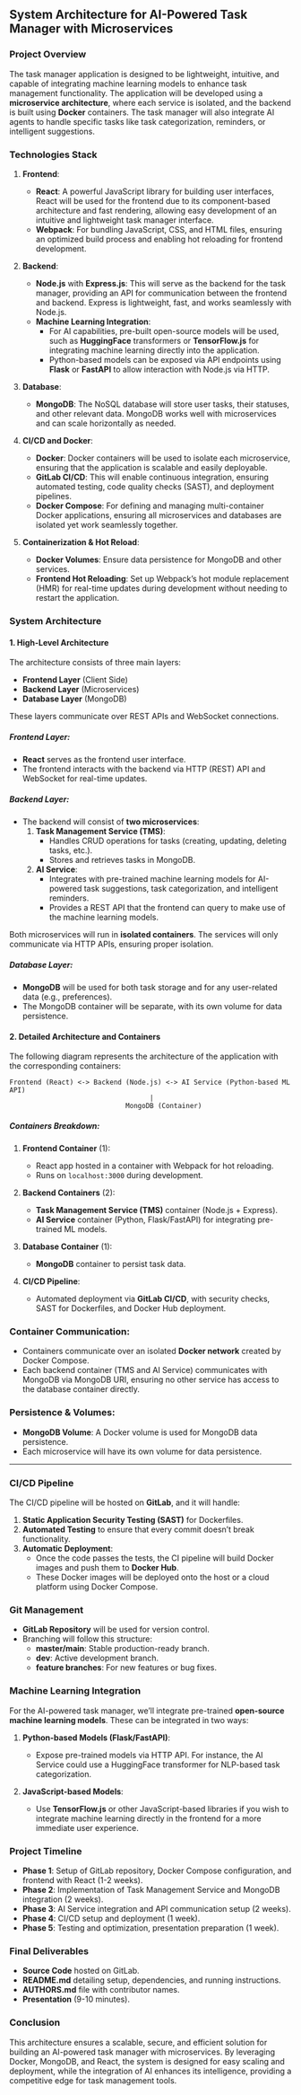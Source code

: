 
## **System Architecture for AI-Powered Task Manager with Microservices**

### **Project Overview**
The task manager application is designed to be lightweight, intuitive, and capable of integrating machine learning models to enhance task management functionality. The application will be developed using a **microservice architecture**, where each service is isolated, and the backend is built using **Docker** containers. The task manager will also integrate AI agents to handle specific tasks like task categorization, reminders, or intelligent suggestions.

### **Technologies Stack**
1. **Frontend**:
   - **React**: A powerful JavaScript library for building user interfaces, React will be used for the frontend due to its component-based architecture and fast rendering, allowing easy development of an intuitive and lightweight task manager interface.
   - **Webpack**: For bundling JavaScript, CSS, and HTML files, ensuring an optimized build process and enabling hot reloading for frontend development.

2. **Backend**:
   - **Node.js** with **Express.js**: This will serve as the backend for the task manager, providing an API for communication between the frontend and backend. Express is lightweight, fast, and works seamlessly with Node.js.
   - **Machine Learning Integration**: 
     - For AI capabilities, pre-built open-source models will be used, such as **HuggingFace** transformers or **TensorFlow.js** for integrating machine learning directly into the application.
     - Python-based models can be exposed via API endpoints using **Flask** or **FastAPI** to allow interaction with Node.js via HTTP.

3. **Database**:
   - **MongoDB**: The NoSQL database will store user tasks, their statuses, and other relevant data. MongoDB works well with microservices and can scale horizontally as needed.

4. **CI/CD and Docker**:
   - **Docker**: Docker containers will be used to isolate each microservice, ensuring that the application is scalable and easily deployable.
   - **GitLab CI/CD**: This will enable continuous integration, ensuring automated testing, code quality checks (SAST), and deployment pipelines.
   - **Docker Compose**: For defining and managing multi-container Docker applications, ensuring all microservices and databases are isolated yet work seamlessly together.

5. **Containerization & Hot Reload**:
   - **Docker Volumes**: Ensure data persistence for MongoDB and other services.
   - **Frontend Hot Reloading**: Set up Webpack’s hot module replacement (HMR) for real-time updates during development without needing to restart the application.

### **System Architecture**

#### **1. High-Level Architecture**

The architecture consists of three main layers:

- **Frontend Layer** (Client Side)
- **Backend Layer** (Microservices)
- **Database Layer** (MongoDB)

These layers communicate over REST APIs and WebSocket connections.

##### **Frontend Layer**:
- **React** serves as the frontend user interface.
- The frontend interacts with the backend via HTTP (REST) API and WebSocket for real-time updates.

##### **Backend Layer**:
- The backend will consist of **two microservices**:
  1. **Task Management Service (TMS)**:
     - Handles CRUD operations for tasks (creating, updating, deleting tasks, etc.).
     - Stores and retrieves tasks in MongoDB.
  2. **AI Service**:
     - Integrates with pre-trained machine learning models for AI-powered task suggestions, task categorization, and intelligent reminders.
     - Provides a REST API that the frontend can query to make use of the machine learning models.

Both microservices will run in **isolated containers**. The services will only communicate via HTTP APIs, ensuring proper isolation.

##### **Database Layer**:
- **MongoDB** will be used for both task storage and for any user-related data (e.g., preferences).
- The MongoDB container will be separate, with its own volume for data persistence.

#### **2. Detailed Architecture and Containers**

The following diagram represents the architecture of the application with the corresponding containers:

```plaintext
Frontend (React) <-> Backend (Node.js) <-> AI Service (Python-based ML API)
                                   |
                             MongoDB (Container)
```

##### **Containers Breakdown**:
1. **Frontend Container** (1):
   - React app hosted in a container with Webpack for hot reloading.
   - Runs on `localhost:3000` during development.

2. **Backend Containers** (2):
   - **Task Management Service (TMS)** container (Node.js + Express).
   - **AI Service** container (Python, Flask/FastAPI) for integrating pre-trained ML models.
   
3. **Database Container** (1):
   - **MongoDB** container to persist task data.

4. **CI/CD Pipeline**:
   - Automated deployment via **GitLab CI/CD**, with security checks, SAST for Dockerfiles, and Docker Hub deployment.

### **Container Communication**:
- Containers communicate over an isolated **Docker network** created by Docker Compose.
- Each backend container (TMS and AI Service) communicates with MongoDB via MongoDB URI, ensuring no other service has access to the database container directly.

### **Persistence & Volumes**:
- **MongoDB Volume**: A Docker volume is used for MongoDB data persistence.
- Each microservice will have its own volume for data persistence.

---

### **CI/CD Pipeline**

The CI/CD pipeline will be hosted on **GitLab**, and it will handle:
1. **Static Application Security Testing (SAST)** for Dockerfiles.
2. **Automated Testing** to ensure that every commit doesn’t break functionality.
3. **Automatic Deployment**:
   - Once the code passes the tests, the CI pipeline will build Docker images and push them to **Docker Hub**.
   - These Docker images will be deployed onto the host or a cloud platform using Docker Compose.

### **Git Management**

- **GitLab Repository** will be used for version control.
- Branching will follow this structure:
  - **master/main**: Stable production-ready branch.
  - **dev**: Active development branch.
  - **feature branches**: For new features or bug fixes.

### **Machine Learning Integration**

For the AI-powered task manager, we’ll integrate pre-trained **open-source machine learning models**. These can be integrated in two ways:
1. **Python-based Models (Flask/FastAPI)**:
   - Expose pre-trained models via HTTP API. For instance, the AI Service could use a HuggingFace transformer for NLP-based task categorization.
   
2. **JavaScript-based Models**:
   - Use **TensorFlow.js** or other JavaScript-based libraries if you wish to integrate machine learning directly in the frontend for a more immediate user experience.

### **Project Timeline**

- **Phase 1**: Setup of GitLab repository, Docker Compose configuration, and frontend with React (1-2 weeks).
- **Phase 2**: Implementation of Task Management Service and MongoDB integration (2 weeks).
- **Phase 3**: AI Service integration and API communication setup (2 weeks).
- **Phase 4**: CI/CD setup and deployment (1 week).
- **Phase 5**: Testing and optimization, presentation preparation (1 week).

### **Final Deliverables**
- **Source Code** hosted on GitLab.
- **README.md** detailing setup, dependencies, and running instructions.
- **AUTHORS.md** file with contributor names.
- **Presentation** (9-10 minutes).

### **Conclusion**
This architecture ensures a scalable, secure, and efficient solution for building an AI-powered task manager with microservices. By leveraging Docker, MongoDB, and React, the system is designed for easy scaling and deployment, while the integration of AI enhances its intelligence, providing a competitive edge for task management tools.


